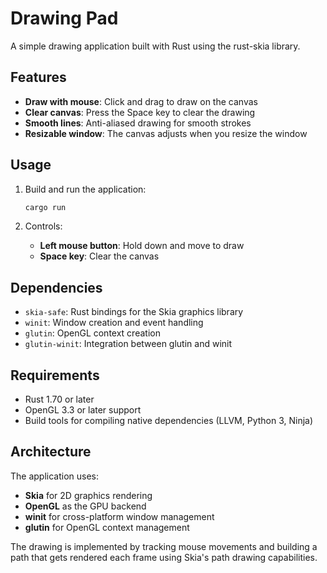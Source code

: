 # Drawing Pad

A simple drawing application built with Rust using the rust-skia library.

## Features

- **Draw with mouse**: Click and drag to draw on the canvas
- **Clear canvas**: Press the Space key to clear the drawing
- **Smooth lines**: Anti-aliased drawing for smooth strokes
- **Resizable window**: The canvas adjusts when you resize the window

## Usage

1. Build and run the application:
   ```bash
   cargo run
   ```

2. Controls:
   - **Left mouse button**: Hold down and move to draw
   - **Space key**: Clear the canvas

## Dependencies

- `skia-safe`: Rust bindings for the Skia graphics library
- `winit`: Window creation and event handling
- `glutin`: OpenGL context creation
- `glutin-winit`: Integration between glutin and winit

## Requirements

- Rust 1.70 or later
- OpenGL 3.3 or later support
- Build tools for compiling native dependencies (LLVM, Python 3, Ninja)

## Architecture

The application uses:
- **Skia** for 2D graphics rendering
- **OpenGL** as the GPU backend
- **winit** for cross-platform window management
- **glutin** for OpenGL context management

The drawing is implemented by tracking mouse movements and building a path that gets rendered each frame using Skia's path drawing capabilities.